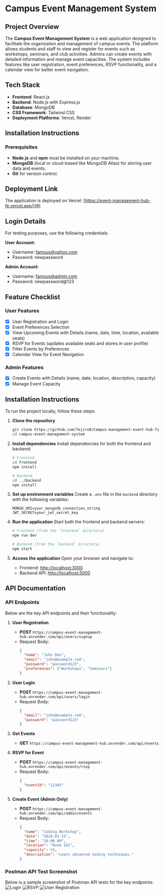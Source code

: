 # Campus Event Management System

## Project Overview
The **Campus Event Management System** is a web application designed to facilitate the organization and management of campus events. The platform allows students and staff to view and register for events such as workshops, seminars, and club activities. Admins can create events with detailed information and manage event capacities. The system includes features like user registration, event preferences, RSVP functionality, and a calendar view for better event navigation.

## Tech Stack

- **Frontend**: React.js
- **Backend**: Node.js with Express.js
- **Database**: MongoDB
- **CSS Framework**: Tailwind CSS
- **Deployment Platforms**: Vercel, Render

## Installation Instructions

### Prerequisites

- **Node.js** and **npm** must be installed on your machine.
- **MongoDB** (local or cloud-based like MongoDB Atlas) for storing user data and events.
- **Git** for version control.


## Deployment Link
The application is deployed on Vercel:
[https://event-management-hub-fe.vercel.app/](#)

## Login Details
For testing purposes, use the following credentials:

**User Account:**
- Username: famous@yahoo.com
- Password: newpassword

**Admin Account:**
- Username: famous@admin.com
- Password: newpassword@123

## Feature Checklist
### User Features
- [x] User Registration and Login
- [x] Event Preferences Selection
- [x] View Upcoming Events with Details (name, date, time, location, available seats)
- [x] RSVP for Events (updates available seats and stores in user profile)
- [x] Filter Events by Preferences
- [x] Calendar View for Event Navigation

### Admin Features
- [x] Create Events with Details (name, date, location, description, capacity)
- [x] Manage Event Capacity

## Installation Instructions
To run the project locally, follow these steps:

1. **Clone the repository**
   ```bash
   git clone https://github.com/fejiro0/Campus-management-event-hub-final-exams.git
   cd campus-event-management-system
   ```

2. **Install dependencies**
   Install dependencies for both the frontend and backend:
   ```bash
   # Frontend
   cd frontend
   npm install

   # Backend
   cd ../backend
   npm install
   ```

3. **Set up environment variables**
   Create a `.env` file in the `backend` directory with the following variables:
   ```env
   MONGO_URI=your_mongodb_connection_string
   JWT_SECRET=your_jwt_secret_key
   ```

4. **Run the application**
   Start both the frontend and backend servers:
   ```bash
   # Frontend (from the `frontend` directory)
   npm run dev

   # Backend (from the `backend` directory)
   npm start
   ```

5. **Access the application**
   Open your browser and navigate to:
   - Frontend: [http://localhost:3000](http://localhost:3000)
   - Backend API: [http://localhost:5000](http://localhost:5000)

## API Documentation
### API Endpoints
Below are the key API endpoints and their functionality:

1. **User Registration**
   - **POST** `https://campus-event-management-hub.onrender.com/api/users/signup`
   - Request Body:
     ```json
     {
       "name": "John Doe",
       "email": "john@example.com",
       "password": "password123",
       "preferences": ["Workshops", "Seminars"]
     }
     ```

2. **User Login**
   - **POST** `https://campus-event-management-hub.onrender.com/api/users/login`
   - Request Body:
     ```json
     {
       "email": "john@example.com",
       "password": "password123"
     }
     ```

3. **Get Events**
   - **GET** `https://campus-event-management-hub.onrender.com/api/events`

4. **RSVP for Event**
   - **POST** `https://campus-event-management-hub.onrender.com/api/events/rsvp`
   - Request Body:
     ```json
     {
       "eventId": "12345"
     }
     ```

5. **Create Event (Admin Only)**
   - **POST** `https://campus-event-management-hub.onrender.com/api/admin/events`
   - Request Body:
     ```json
     {
       "name": "Coding Workshop",
       "date": "2024-01-15",
       "time": "10:00 AM",
       "location": "Room 101",
       "capacity": 50,
       "description": "Learn advanced coding techniques."
     }
     ```

### Postman API Test Screenshot
Below is a sample screenshot of Postman API tests for the key endpoints:
![Login](/public/Login.png)
![RSVP](/public/RSVP.png)
![User Registration](/public/Register.png)


